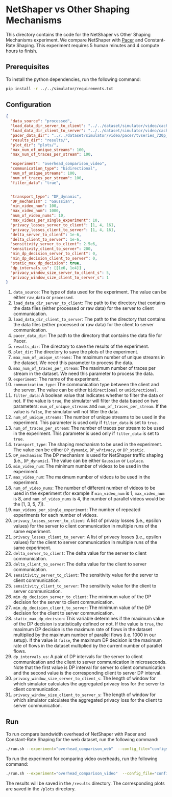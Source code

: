 # NetShaper vs Other Shaping Mechanisms
This directory contains the code for the NetShaper vs Other Shaping Mechanisms experiment. 
We compare NetShaper with [Pacer](https://www.usenix.org/system/files/sec22-mehta.pdf) and Constant-Rate Shaping. This experiment requires 5 human minutes and 4 compute hours to finish.


## Prerequisites
To install the python dependencies, run the following command:
```bash
pip install -r ../../simulator/requirements.txt
```
## Configuration
```json
{
  "data_source": "processed",
  "load_data_dir_server_to_client": "../../dataset/simulator/video/cache/server_to_client/",
  "load_data_dir_client_to_server": "../../dataset/simulator/video/cache/client_to_server/",
  "pacer_data_dir": "../../dataset/simulator/video/pacer/tvseries_720p_sizes.csv",
  "results_dir": "results/",
  "plot_dir": "plots/",  
  "max_num_of_unique_streams": 100,
  "max_num_of_traces_per_stream": 100,

  "experiment": "overhead_comparison_video",
  "communication_type": "bidirectional",
  "num_of_unique_streams": 100,
  "num_of_traces_per_stream": 100,
  "filter_data": "true",


  "transport_type": "DP_dynamic",
  "DP_mechanism" : "Gaussian",
  "min_video_num": 100,
  "max_video_num": 1000,
  "num_of_video_nums": 10,
  "max_videos_per_single_experiment": 10,
  "privacy_losses_server_to_client": [1, 4, 16], 
  "privacy_losses_client_to_server": [1, 4, 16],
  "delta_server_to_client": 1e-6,
  "delta_client_to_server": 1e-6,
  "sensitivity_server_to_client": 2.5e6,
  "sensitivity_client_to_server": 200,
  "min_dp_decision_server_to_client": 0,
  "min_dp_decision_client_to_server": 0,
  "static_max_dp_decision": true,
  "dp_intervals_us": [[1e6, 1e4]] ,
  "privacy_window_size_server_to_client_s": 5,
  "privacy_window_size_client_to_server_s": 1
}
```
1. `data_source`: The type of data used for the experiment. The value can be either `raw_data` or `processed`.
2. `load_data_dir_server_to_client`: The path to the directory that contains the data files (either processed or raw data) for the server to client communication.
3. `load_data_dir_client_to_server`: The path to the directory that contains the data files (either processed or raw data) for the client to server communication.
4. `pacer_data_dir`: The path to the directory that contains the data file for Pacer.
5. `results_dir`: The directory to save the results of the experiment.
6. `plot_dir`: The directory to save the plots of the experiment.
7. `max_num_of_unique_streams`: The maximum number of unique streams in the dataset. We need this parameter to process the data.
8. `max_num_of_traces_per_stream`: The maximum number of traces per stream in the dataset. We need this parameter to process the data.
9. `experiment`: The name of the experiment.
10. `communication_type`: The communication type between the client and the server. The value can be either `bidirectional` or `unidirectional`.
11. `filter_data`: A boolean value that indicates whether to filter the data or not. If the value is `true`, the simulator will filter the data based on two parameters: `num_of_unique_streams` and `num_of_traces_per_stream`. If the value is `false`, the simulator will not filter the data.
12. `num_of_unique_streams`: The number of unique streams to be used in the experiment. This parameter is used only if `filter_data` is set to `true`.
13. `num_of_traces_per_stream`: The number of traces per stream to be used in the experiment. This parameter is used only if `filter_data` is set to `true`.
14. `transport_type`: The shaping mechanism to be used in the experiment. The value can be either `DP_dynamic`, `DP_wPrivacy`, or `DP_static`.
15. `DP_mechanism`: The DP mechanism is used for NetShaper traffic shaping (i.e., `DP_dynamic`). The value can be either `Gaussian` or `Laplace`.
16. `min_video_num`: The minimum number of videos to be used in the experiment.
17. `max_video_num`: The maximum number of videos to be used in the experiment.
18. `num_of_video_nums`: The number of different number of videos to be used in the experiment (for example if `min_video_num` is 1, `max_video_num` is 8, and `num_of_video_nums` is 4, the number of parallel videos would be the [1, 3, 5, 7]).
19. `max_videos_per_single_experiment`: The number of repeated experiments for each number of videos.
20. `privacy_losses_server_to_client`: A list of privacy losses (i.e., epsilon values) for the server to client communication in multiple runs of the same experiment.
21. `privacy_losses_client_to_server`: A list of privacy losses (i.e., epsilon values) for the client to server communication in multiple runs of the same experiment.
22. `delta_server_to_client`: The delta value for the server to client communication.
23. `delta_client_to_server`: The delta value for the client to server communication.
24. `sensitivity_server_to_client`: The sensitivity value for the server to client communication.
25. `sensitivity_client_to_server`: The sensitivity value for the client to server communication.
26. `min_dp_decision_server_to_client`: The minimum value of the DP decision for the server to client communication.
27. `min_dp_decision_client_to_server`: The minimum value of the DP decision for the client to server communication.
28. `static_max_dp_decision`: This variable determines if the maximum value of the DP decision is statistically defined or not. If the value is `true`, the maximum DP decision is the maximum rate of flows in the dataset multiplied by the maximum number of parallel flows (i.e. 1000 in our setup). If the value is `false`, the maximum DP decision is the maximum rate of flows in the dataset multiplied by the current number of parallel flows.
29. `dp_intervals_us`: A pair of DP intervals for the server to client communication and the client to server communication in microseconds. Note that the first value is DP interval for server to client communication and the second value is the corresponding client to server DP interval.
30. `privacy_window_size_server_to_client_s`: The length of window for which simulator calculates the aggregated privacy loss for the server to client communication.
31. `privacy_window_size_client_to_server_s`: The length of window for which simulator calculates the aggregated privacy loss for the client to server communication.


## Run
To run compare bandwidth overhead of NetShaper with Pacer and Constant-Rate Shaping for the web dataset, run the following command:
```bash
./run.sh --experiment="overhead_comparison_web"  --config_file="configs/overhead_comparison_web.json"
```
To run the experiment for comparing video overheads, run the following command:
```bash
./run.sh --experiment="overhead_comparison_video"  --config_file="configs/overhead_comparison_video.json"
```
The results will be saved in the `/results` directory. The corresponding plots are saved in the `/plots` directory.